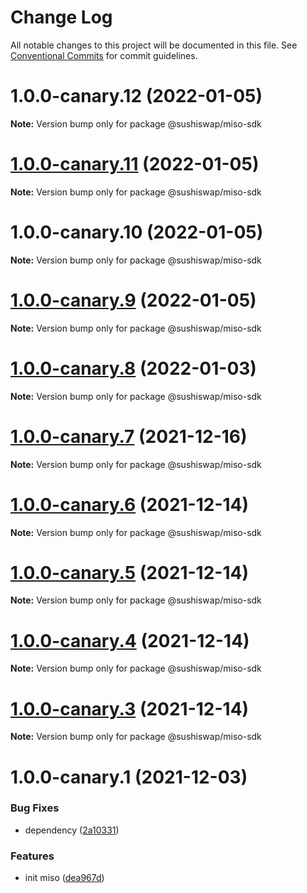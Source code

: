 # Change Log

All notable changes to this project will be documented in this file.
See [Conventional Commits](https://conventionalcommits.org) for commit guidelines.

# 1.0.0-canary.12 (2022-01-05)

**Note:** Version bump only for package @sushiswap/miso-sdk





# [1.0.0-canary.11](https://github.com/sushiswap/sdk/compare/@sushiswap/miso-sdk@1.0.0-canary.10...@sushiswap/miso-sdk@1.0.0-canary.11) (2022-01-05)

**Note:** Version bump only for package @sushiswap/miso-sdk





# 1.0.0-canary.10 (2022-01-05)

**Note:** Version bump only for package @sushiswap/miso-sdk





# [1.0.0-canary.9](https://github.com/sushiswap/sdk/compare/@sushiswap/miso-sdk@1.0.0-canary.8...@sushiswap/miso-sdk@1.0.0-canary.9) (2022-01-05)

**Note:** Version bump only for package @sushiswap/miso-sdk





# [1.0.0-canary.8](https://github.com/sushiswap/sdk/compare/@sushiswap/miso-sdk@1.0.0-canary.7...@sushiswap/miso-sdk@1.0.0-canary.8) (2022-01-03)

**Note:** Version bump only for package @sushiswap/miso-sdk





# [1.0.0-canary.7](https://github.com/sushiswap/sdk/compare/@sushiswap/miso-sdk@1.0.0-canary.6...@sushiswap/miso-sdk@1.0.0-canary.7) (2021-12-16)

**Note:** Version bump only for package @sushiswap/miso-sdk





# [1.0.0-canary.6](https://github.com/sushiswap/sdk/compare/@sushiswap/miso-sdk@1.0.0-canary.5...@sushiswap/miso-sdk@1.0.0-canary.6) (2021-12-14)

**Note:** Version bump only for package @sushiswap/miso-sdk





# [1.0.0-canary.5](https://github.com/sushiswap/sdk/compare/@sushiswap/miso-sdk@1.0.0-canary.4...@sushiswap/miso-sdk@1.0.0-canary.5) (2021-12-14)

**Note:** Version bump only for package @sushiswap/miso-sdk





# [1.0.0-canary.4](https://github.com/sushiswap/sdk/compare/@sushiswap/miso-sdk@1.0.0-canary.3...@sushiswap/miso-sdk@1.0.0-canary.4) (2021-12-14)

**Note:** Version bump only for package @sushiswap/miso-sdk





# [1.0.0-canary.3](https://github.com/sushiswap/sdk/compare/@sushiswap/miso-sdk@1.0.0-canary.2...@sushiswap/miso-sdk@1.0.0-canary.3) (2021-12-14)

**Note:** Version bump only for package @sushiswap/miso-sdk





# 1.0.0-canary.1 (2021-12-03)


### Bug Fixes

* dependency ([2a10331](https://github.com/sushiswap/sdk/commit/2a1033147f74bf9c3e87dd6cc67453da7810066e))


### Features

* init miso ([dea967d](https://github.com/sushiswap/sdk/commit/dea967dedb306707fe3fa8007e8af4e34d90ccd8))
